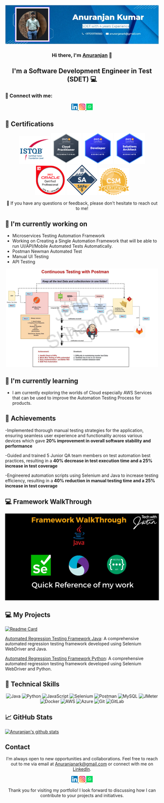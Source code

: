 <p align="center">
  <a href="https://www.linkedin.com/in/AnuranjanKumar14/" target="_blank" rel="noreferrer">
    <img src="https://raw.githubusercontent.com/anuranjanark/anuranjanark.github.io//main/images/banner.png" alt="My banner">
  </a>
</p>

<h3 align="center">Hi there, I'm <a href="https://www.linkedin.com/in/AnuranjanKumar14/" target="_blank" rel="noreferrer">Anuranjan</a> 👋</h3>

<h2 align="center">I'm a Software Development Engineer in Test (SDET) 💻</h2>

### 🤝 Connect with me:

<p align="center">
  <a href="https://www.linkedin.com/in/AnuranjanKumar14/">
    <img src="https://raw.githubusercontent.com/anuranjanark/anuranjanark.github.io/main/images/linkedin.svg" alt="Anuranjan | LinkedIn" width="21px"/>
  </a>
  <a href="https://instagram.com/anuranjanrai_14">
    <img src="https://raw.githubusercontent.com/anuranjanark/anuranjanark.github.io/main/images/instagram.svg" alt="Anuranjan | Instagram" width="21px"/>
  </a>
  <a href="https://wa.link/pj824v">
    <img src="https://raw.githubusercontent.com/anuranjanark/anuranjanark.github.io/main/images/whatsapp.png" alt="Anuranjan | Whatsapp" width="21px"/>
  </a>
</p>
  
## 🥇 Certifications
<p align="center">
  <img src="https://raw.githubusercontent.com/anuranjanark/anuranjanark.github.io/main/images/ISTQB.png" alt="Anuranjan | ISTQB" width="100 px"/>
  <img src="https://raw.githubusercontent.com/anuranjanark/anuranjanark.github.io/main/images/aws-cp.png" alt="Anuranjan | AWS-CP" width="100 px"/>
  <img src="https://raw.githubusercontent.com/anuranjanark/anuranjanark.github.io/main/images/aws-dev.png" alt="Anuranjan | AWS-DEV" width="100 px"/>
  <img src="https://raw.githubusercontent.com/anuranjanark/anuranjanark.github.io/main/images/aws-sa.png" alt="Anuranjan | AWS-SA" width="100 px"/>
   <img src="https://raw.githubusercontent.com/anuranjanark/anuranjanark.github.io/main/images/ocpjp.png" alt="Anuranjan | AWS-SA" width="100 px"/>
    <img src="https://raw.githubusercontent.com/anuranjanark/anuranjanark.github.io/main/images/safe.png" alt="Anuranjan | AWS-SA" width="100 px"/>
     <img src="https://raw.githubusercontent.com/anuranjanark/anuranjanark.github.io/main/images/csm.webp" alt="Anuranjan | AWS-SA" width="100 px"/>
</p>

<p align="center">💬 If you have any questions or feedback, please don't hesitate to reach out to me!</p>

## 🔭 I'm currently working on

- Microservices Testing Automation Framework
- Working on Creating a Single Automation Framework that will be able to run UI/API/Mobile Automated Tests Automatically. 
- Postman Newman Automated Test 
- Manual UI Testing
- API Testing
<p align="center">    
<img src="https://raw.githubusercontent.com/anuranjanark/anuranjanark.github.io/main/images/postmanproject.jpg" alt="Anuranjan | Whatsapp" width="500px"/> </p>

## 🌱 I'm currently learning

- I am currently exploring the worlds of Cloud especially AWS Services that can be used to improve the Automation Testing Process for products. 


## 🥇 Achievements

-Implemented thorough manual testing strategies for the application, ensuring
seamless user experience and functionality across various devices which gave
<b>20% improvement in overall software stability and performance</b>

-Guided and trained 5 Junior QA team members on test automation best practices,
resulting in a  <b>40% decrease in test execution time and a 25% increase in test
coverage </b>

-Engineered automation scripts using Selenium and Java to increase testing
efficiency, resulting in a<b> 40% reduction in manual testing time and a 25% increase
in test coverage</b>


## 💻 Framework WalkThrough
[![Test Automation Framework Video](https://raw.githubusercontent.com/anuranjanark/anuranjanark.github.io/main/images/thumbnail.jpg)](https://youtu.be/BCaqX6XCKhw)

## 💻 My Projects 

[![Readme Card](https://github-readme-stats.vercel.app/api/pin/?username=anuranjanark&repo=AutomationFramework)](https://github.com/anuranjanark/AutomationFramework)

[Automated Regression Testing Framework Java](https://github.com/anuranjanark/): A comprehensive automated regression testing framework developed using Selenium WebDriver and Java.

[Automated Regression Testing Framework Python](https://github.com/anuranjanark/): A comprehensive automated regression testing framework developed using Selenium WebDriver and Python.


## 💼 Technical Skills

<p align="center">
  <img src="https://img.shields.io/badge/Java-007396?style=for-the-badge&logo=java&logoColor=white" alt="Java">
  <img src="https://img.shields.io/badge/Python-3776AB?style=for-the-badge&logo=python&logoColor=white" alt="Python">
  <img src="https://img.shields.io/badge/JavaScript-F7DF1E?style=for-the-badge&logo=javascript&logoColor=black" alt="JavaScript">
  <img src="https://img.shields.io/badge/Selenium-43B02A?style=for-the-badge&logo=selenium&logoColor=white" alt="Selenium">
  <img src="https://img.shields.io/badge/Postman-FF6C37?style=for-the-badge&logo=postman&logoColor=white" alt="Postman">
  <img src="https://img.shields.io/badge/MySQL-4479A1?style=for-the-badge&logo=mysql&logoColor=white" alt="MySQL">
  <img src="https://img.shields.io/badge/JMeter-D22128?style=for-the-badge&logo=apache%20jmeter&logoColor=white" alt="JMeter">
  <img src="https://img.shields.io/badge/Docker-2496ED?style=for-the-badge&logo=docker&logoColor=white" alt="Docker">
  <img src="https://img.shields.io/badge/AWS-232F3E?style=for-the-badge&logo=amazon-aws&logoColor=white" alt="AWS">
  <img src="https://img.shields.io/badge/Azure-0089D6?style=for-the-badge&logo=microsoft-azure&logoColor=white" alt="Azure">
  <img src="https://img.shields.io/badge/Git-F05032?style=for-the-badge&logo=git&logoColor=white" alt="Git">
  <img src="https://img.shields.io/badge/GitLab-FCA121?style=for-the-badge&logo=gitlab&logoColor=white" alt="GitLab">
</p>

## 📈 GitHub Stats 

[![Anuranjan's github stats](https://github-readme-stats.vercel.app/api?username=anuranjanark)](https://github.com/anuranjanark)


## Contact

<p align="center">I'm always open to new opportunities and collaborations. Feel free to reach out to me via email at <a href="mailto:Anuranjanark@gmail.com">Anuranjanark@gmail.com</a> or connect with me on <a href="https://www.linkedin.com/in/yourprofile">LinkedIn</a>.</p>

<p align="center">
  <a href="https://www.linkedin.com/in/AnuranjanKumar14/">
    <img src="https://raw.githubusercontent.com/anuranjanark/anuranjanark.github.io/main/images/linkedin.svg" alt="Anuranjan | LinkedIn" width="21px"/>
  </a>
  <a href="https://instagram.com/anuranjanrai_14">
    <img src="https://raw.githubusercontent.com/anuranjanark/anuranjanark.github.io/main/images/instagram.svg" alt="Anuranjan | Instagram" width="21px"/>
  </a>
  <a href="https://wa.link/8nquvx">
    <img src="https://raw.githubusercontent.com/anuranjanark/anuranjanark.github.io/main/images/whatsapp.png" alt="Anuranjan | Whatsapp" width="21px"/>
  </a>
</p>
  

<p align="center">Thank you for visiting my portfolio! I look forward to discussing how I can contribute to your projects and initiatives.</p>
